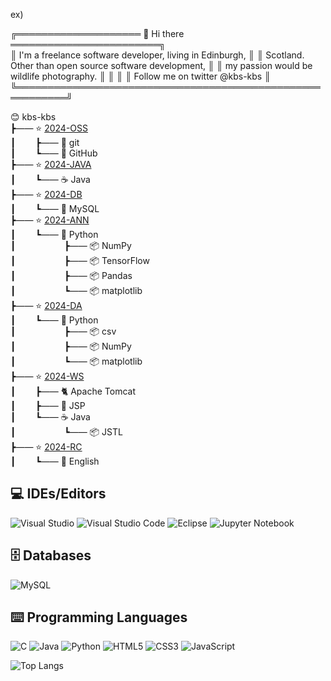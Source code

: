 
ex)

╔════════════════════ 👋 Hi there ════════════════════════╗     
║ I'm a freelance software developer, living in Edinburgh, ║
║ Scotland. Other than open source software development,   ║ 
║ my passion would be wildlife photography.                ║ 
║                                                          ║
║ Follow me on twitter @kbs-kbs                            ║
╚══════════════════════════════════════════════════════════╝         

😊 kbs-kbs      
┣&mdash;&mdash; ⭐ [2024-OSS](https://github.com/kbs-kbs/2024-OSS)    
┃&emsp;&emsp; ┣&mdash;&mdash; 🔱 git   
┃&emsp;&emsp; ┗&mdash;&mdash; 🐙 GitHub   
┣&mdash;&mdash; ⭐ [2024-JAVA](https://github.com/kbs-kbs/2024-JAVA)   
┃&emsp;&emsp; ┗&mdash;&mdash; ☕ Java    
┣&mdash;&mdash; ⭐ [2024-DB](https://github.com/kbs-kbs/2024-DB)   
┃&emsp;&emsp; ┗&mdash;&mdash; 🐬 MySQL   
┣&mdash;&mdash; ⭐ [2024-ANN](https://github.com/kbs-kbs/2024-ANN)   
┃&emsp;&emsp; ┗&mdash;&mdash; 🐍 Python        
┃&emsp;&emsp; &emsp;&emsp;&emsp; ┣&mdash;&mdash; 📦 NumPy     
┃&emsp;&emsp; &emsp;&emsp;&emsp; ┣&mdash;&mdash; 📦 TensorFlow     
┃&emsp;&emsp; &emsp;&emsp;&emsp; ┣&mdash;&mdash; 📦 Pandas   
┃&emsp;&emsp; &emsp;&emsp;&emsp; ┗&mdash;&mdash; 📦 matplotlib   
┣&mdash;&mdash; ⭐ [2024-DA](https://github.com/kbs-kbs/2024-DA)   
┃&emsp;&emsp; ┗&mdash;&mdash; 🐍 Python  
┃&emsp;&emsp; &emsp;&emsp;&emsp; ┣&mdash;&mdash; 📦 csv           
┃&emsp;&emsp; &emsp;&emsp;&emsp; ┣&mdash;&mdash; 📦 NumPy           
┃&emsp;&emsp; &emsp;&emsp;&emsp; ┗&mdash;&mdash; 📦 matplotlib      
┣&mdash;&mdash; ⭐ [2024-WS](https://github.com/kbs-kbs/2024-WS)   
┃&emsp;&emsp; ┣&mdash;&mdash; 🐈 Apache Tomcat   
┃&emsp;&emsp; ┣&mdash;&mdash; 🔄 JSP   
┃&emsp;&emsp; ┗&mdash;&mdash; ☕ Java    
┃&emsp;&emsp; &emsp;&emsp;&emsp; ┗&mdash;&mdash; 📦 JSTL   
┣&mdash;&mdash; ⭐ [2024-RC](https://github.com/kbs-kbs/2024-RC)   
┃&emsp;&emsp; ┗&mdash;&mdash; 🍔 English     

## 💻 IDEs/Editors

![Visual Studio](https://img.shields.io/badge/Visual%20Studio-5C2D91.svg?style=for-the-badge&logo=visual-studio&logoColor=white)
![Visual Studio Code](https://img.shields.io/badge/Visual%20Studio%20Code-0078d7.svg?style=for-the-badge&logo=visual-studio-code&logoColor=white)
![Eclipse](https://img.shields.io/badge/Eclipse-FE7A16.svg?style=for-the-badge&logo=Eclipse&logoColor=white)
![Jupyter Notebook](https://img.shields.io/badge/jupyter-%23FA0F00.svg?style=for-the-badge&logo=jupyter&logoColor=white)

## 🗄️ Databases

![MySQL](https://img.shields.io/badge/mysql-4479A1.svg?style=for-the-badge&logo=mysql&logoColor=white)

## ⌨️ Programming Languages

![C](https://img.shields.io/badge/c-%2300599C.svg?style=for-the-badge&logo=c&logoColor=white)
![Java](https://img.shields.io/badge/java-%23ED8B00.svg?style=for-the-badge&logo=openjdk&logoColor=white)
![Python](https://img.shields.io/badge/python-3670A0?style=for-the-badge&logo=python&logoColor=ffdd54)
![HTML5](https://img.shields.io/badge/html5-%23E34F26.svg?style=for-the-badge&logo=html5&logoColor=white)
![CSS3](https://img.shields.io/badge/css3-%231572B6.svg?style=for-the-badge&logo=css3&logoColor=white)
![JavaScript](https://img.shields.io/badge/javascript-%23323330.svg?style=for-the-badge&logo=javascript&logoColor=%23F7DF1E)



![Top Langs](https://github-readme-stats.vercel.app/api/top-langs/?username=kbs-kbs&layout=compact)
